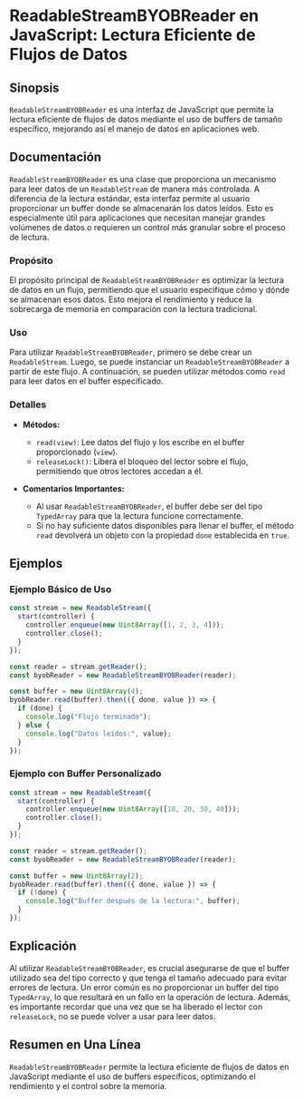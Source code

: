 <!--
Meta Description: # ReadableStreamBYOBReader en JavaScript: Lectura Eficiente de Flujos de Datos ## Sinopsis `ReadableStreamBYOBReader` es una interfaz de JavaScript qu...
Meta Keywords: datos, buffer, readablestreambyobreader, lectura, que
-->

# ReadableStreamBYOBReader en JavaScript: Lectura Eficiente de Flujos de Datos

## Sinopsis
`ReadableStreamBYOBReader` es una interfaz de JavaScript que permite la lectura eficiente de flujos de datos mediante el uso de buffers de tamaño específico, mejorando así el manejo de datos en aplicaciones web.

## Documentación
`ReadableStreamBYOBReader` es una clase que proporciona un mecanismo para leer datos de un `ReadableStream` de manera más controlada. A diferencia de la lectura estándar, esta interfaz permite al usuario proporcionar un buffer donde se almacenarán los datos leídos. Esto es especialmente útil para aplicaciones que necesitan manejar grandes volúmenes de datos o requieren un control más granular sobre el proceso de lectura.

### Propósito
El propósito principal de `ReadableStreamBYOBReader` es optimizar la lectura de datos en un flujo, permitiendo que el usuario especifique cómo y dónde se almacenan esos datos. Esto mejora el rendimiento y reduce la sobrecarga de memoria en comparación con la lectura tradicional.

### Uso
Para utilizar `ReadableStreamBYOBReader`, primero se debe crear un `ReadableStream`. Luego, se puede instanciar un `ReadableStreamBYOBReader` a partir de este flujo. A continuación, se pueden utilizar métodos como `read` para leer datos en el buffer especificado.

### Detalles
- **Métodos:**
  - `read(view)`: Lee datos del flujo y los escribe en el buffer proporcionado (`view`).
  - `releaseLock()`: Libera el bloqueo del lector sobre el flujo, permitiendo que otros lectores accedan a él.

- **Comentarios Importantes:**
  - Al usar `ReadableStreamBYOBReader`, el buffer debe ser del tipo `TypedArray` para que la lectura funcione correctamente.
  - Si no hay suficiente datos disponibles para llenar el buffer, el método `read` devolverá un objeto con la propiedad `done` establecida en `true`.

## Ejemplos

### Ejemplo Básico de Uso
```javascript
const stream = new ReadableStream({
  start(controller) {
    controller.enqueue(new Uint8Array([1, 2, 3, 4]));
    controller.close();
  }
});

const reader = stream.getReader();
const byobReader = new ReadableStreamBYOBReader(reader);

const buffer = new Uint8Array(4);
byobReader.read(buffer).then(({ done, value }) => {
  if (done) {
    console.log("Flujo terminado");
  } else {
    console.log("Datos leídos:", value);
  }
});
```

### Ejemplo con Buffer Personalizado
```javascript
const stream = new ReadableStream({
  start(controller) {
    controller.enqueue(new Uint8Array([10, 20, 30, 40]));
    controller.close();
  }
});

const reader = stream.getReader();
const byobReader = new ReadableStreamBYOBReader(reader);

const buffer = new Uint8Array(2);
byobReader.read(buffer).then(({ done, value }) => {
  if (!done) {
    console.log("Buffer después de la lectura:", buffer);
  }
});
```

## Explicación
Al utilizar `ReadableStreamBYOBReader`, es crucial asegurarse de que el buffer utilizado sea del tipo correcto y que tenga el tamaño adecuado para evitar errores de lectura. Un error común es no proporcionar un buffer del tipo `TypedArray`, lo que resultará en un fallo en la operación de lectura. Además, es importante recordar que una vez que se ha liberado el lector con `releaseLock`, no se puede volver a usar para leer datos.

## Resumen en Una Línea
`ReadableStreamBYOBReader` permite la lectura eficiente de flujos de datos en JavaScript mediante el uso de buffers específicos, optimizando el rendimiento y el control sobre la memoria.